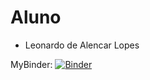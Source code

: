 # Aluno

* Leonardo de Alencar Lopes

MyBinder:
[![Binder](https://mybinder.org/badge_logo.svg)](https://mybinder.org/v2/gh/Osedro/MC536/master)
